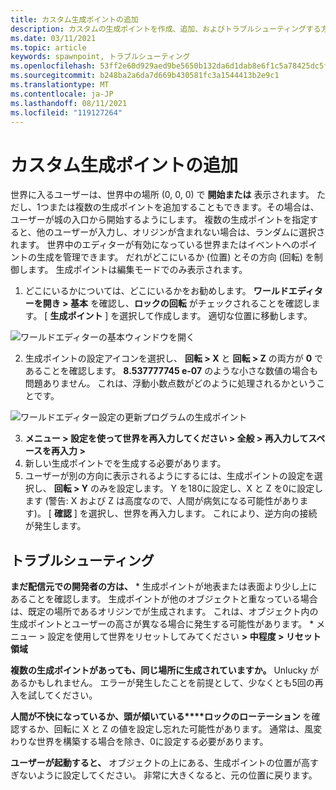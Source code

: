 ```yaml
---
title: カスタム生成ポイントの追加
description: カスタムの生成ポイントを作成、追加、およびトラブルシューティングする方法について説明します。
ms.date: 03/11/2021
ms.topic: article
keywords: spawnpoint, トラブルシューティング
ms.openlocfilehash: 53ff2e60d929aed9be5650b132da6d1dab8e6f1c5a78425dc5f17c10f2c4dfdb
ms.sourcegitcommit: b248ba2a6da7d669b430581fc3a1544413b2e9c1
ms.translationtype: MT
ms.contentlocale: ja-JP
ms.lasthandoff: 08/11/2021
ms.locfileid: "119127264"
---
```

# <a name="adding-custom-spawn-points"></a>カスタム生成ポイントの追加

世界に入るユーザーは、世界中の場所 (0, 0, 0) で **開始または** 表示されます。 ただし、1つまたは複数の生成ポイントを追加することもできます。その場合は、ユーザーが城の入口から開始するようにします。 複数の生成ポイントを指定すると、他のユーザーが入力し、オリジンが含まれない場合は、ランダムに選択されます。 世界中のエディターが有効になっている世界またはイベントへのポイントの生成を管理できます。 だれがどこにいるか (位置) とその方向 (回転) を制御します。 生成ポイントは編集モードでのみ表示されます。 

1. どこにいるかについては、どこにいるかをお勧めします。 **ワールドエディターを開き > 基本** を確認し、**ロックの回転** がチェックされることを確認します。 [ **生成ポイント** ] を選択して作成します。 適切な位置に移動します。

![ワールドエディターの基本ウィンドウを開く](images/spawn-points-img-01.png)

2. 生成ポイントの設定アイコンを選択し、 **回転 > X** と **回転 > Z** の両方が **0** であることを確認します。 **8.537777745 e-07** のような小さな数値の場合も問題ありません。 これは、浮動小数点数がどのように処理されるかということです。

![ワールドエディター設定の更新プログラムの生成ポイント](images/spawn-points-img-02.png)

3. **メニュー > 設定を使って世界を再入力してください > 全般 > 再入力してスペースを再入力 >**
4. 新しい生成ポイントでを生成する必要があります。
5. ユーザーが別の方向に表示されるようにするには、生成ポイントの設定を選択し、 **回転 > Y** のみを設定します。 Y を180に設定し、X と Z を0に設定します (警告: X および Z は高度なので、人間が病気になる可能性があります)。 [ **確認** ] を選択し、世界を再入力します。 これにより、逆方向の接続が発生します。 

## <a name="troubleshooting"></a>トラブルシューティング

**まだ配信元での開発者の方は、**
    * 生成ポイントが地表または表面より少し上にあることを確認します。 生成ポイントが他のオブジェクトと重なっている場合は、既定の場所であるオリジンでが生成されます。 これは、オブジェクト内の生成ポイントとユーザーの高さが異なる場合に発生する可能性があります。 
    * メニュー > 設定を使用して世界をリセットしてみてください **> 中程度 > リセット領域**

**複数の生成ポイントがあっても、同じ場所に生成されていますか。**
Unlucky があるかもしれません。 エラーが発生したことを前提として、少なくとも5回の再入を試してください。 

**人間が不快になっているか、頭が傾いている****ロックのローテーション** を確認するか、回転に X と Z の値を設定し忘れた可能性があります。 通常は、風変わりな世界を構築する場合を除き、0に設定する必要があります。 

**ユーザーが起動すると、**
オブジェクトの上にある、生成ポイントの位置が高すぎないように設定してください。 非常に大きくなると、元の位置に戻ります。